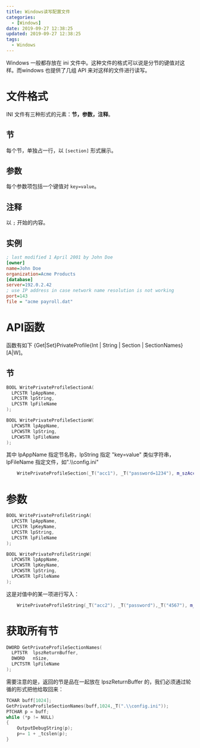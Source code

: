 ```yaml
---
title: Windows读写配置文件
categories:
  - [Windows]
date: 2019-09-27 12:38:25
updated: 2019-09-27 12:38:25
tags: 
  - Windows
---
```


Windows 一般都存放在 ini 文件中。这种文件的格式可以说是分节的键值对这样。而windows 也提供了几组 API 来对这样的文件进行读写。

<!--more-->



# 文件格式

INI 文件有三种形式的元素：**节，参数，注释**。

## 节

每个节，单独占一行，以 `[section]` 形式展示。

## 参数 

每个参数项包括一个键值对 `key=value`。

## 注释

以 `;` 开始的内容。



## 实例

```ini
; last modified 1 April 2001 by John Doe  
[owner]  
name=John Doe  
organization=Acme Products     
[database]  
server=192.0.2.42     
; use IP address in case network name resolution is not working  
port=143  
file = "acme payroll.dat"
```



# API函数

函数有如下 {Get|Set}PrivateProfile{Int | String | Section | SectionNames}[A|W]。



## 节 

```cpp
BOOL WritePrivateProfileSectionA(
  LPCSTR lpAppName,
  LPCSTR lpString,
  LPCSTR lpFileName
);

BOOL WritePrivateProfileSectionW(
  LPCWSTR lpAppName,
  LPCWSTR lpString,
  LPCWSTR lpFileName
);
```

其中 lpAppName 指定节名称，lpString 指定 "key=value" 类似字符串，lpFileName 指定文件，如".\\\config.ini"

```cpp
	WritePrivateProfileSection(_T("acc1"), _T("password=1234"), m_szAccCfgName);
```



# 参数

```cpp
BOOL WritePrivateProfileStringA(
  LPCSTR lpAppName,
  LPCSTR lpKeyName,
  LPCSTR lpString,
  LPCSTR lpFileName
);

BOOL WritePrivateProfileStringW(
  LPCWSTR lpAppName,
  LPCWSTR lpKeyName,
  LPCWSTR lpString,
  LPCWSTR lpFileName
);
```

这是对值中的某一项进行写入：

```cpp
	WritePrivateProfileString(_T("acc2"), _T("password"),_T("4567"), m_szAccCfgName);

```



# 获取所有节



```cpp
DWORD GetPrivateProfileSectionNames(
  LPTSTR  lpszReturnBuffer,
  DWORD   nSize,
  LPCTSTR lpFileName
);
```

需要注意的是，返回的节是品在一起放在 lpszReturnBuffer 的，我们必须通过轮循的形式把他给取回来：

```cpp
TCHAR buff[1024];
GetPrivateProfileSectionNames(buff,1024,_T(".\\config.ini"));
PTCHAR p = buff;
while (*p != NULL)
{
    OutputDebugString(p);
    p+= 1 + _tcslen(p);
}
```

